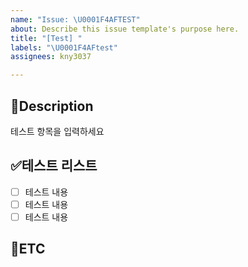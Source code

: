 ```yaml
---
name: "Issue: \U0001F4AFTEST"
about: Describe this issue template's purpose here.
title: "[Test] "
labels: "\U0001F4AFtest"
assignees: kny3037

---
```


📝Description
-
테스트 항목을 입력하세요

✅테스트 리스트
-
- [ ] 테스트 내용
- [ ] 테스트 내용
- [ ] 테스트 내용

🐾ETC
-
